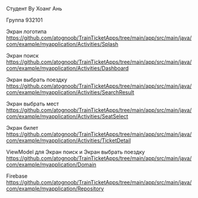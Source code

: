 Студент Ву Хоанг Ань

Группа 932101


Экран логотипа
https://github.com/atognoob/TrainTicketApps/tree/main/app/src/main/java/com/example/myapplication/Activities/Splash

Экран поиск
https://github.com/atognoob/TrainTicketApps/tree/main/app/src/main/java/com/example/myapplication/Activities/Dashboard

Экран выбрать поездку
https://github.com/atognoob/TrainTicketApps/tree/main/app/src/main/java/com/example/myapplication/Activities/SearchResult

Экран выбрать мест
https://github.com/atognoob/TrainTicketApps/tree/main/app/src/main/java/com/example/myapplication/Activities/SeatSelect

Экран билет
https://github.com/atognoob/TrainTicketApps/tree/main/app/src/main/java/com/example/myapplication/Activities/TicketDetail

ViewModel для Экран поиск и Экран выбрать поездку
https://github.com/atognoob/TrainTicketApps/tree/main/app/src/main/java/com/example/myapplication/Domain

Firebase
https://github.com/atognoob/TrainTicketApps/tree/main/app/src/main/java/com/example/myapplication/Repository


